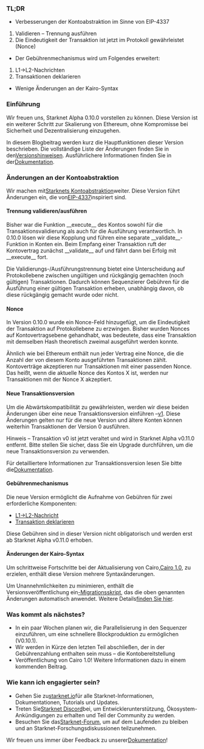 ### TL;DR

* Verbesserungen der Kontoabstraktion im Sinne von EIP-4337

1. Validieren – Trennung ausführen
2. Die Eindeutigkeit der Transaktion ist jetzt im Protokoll gewährleistet (Nonce)

* Der Gebührenmechanismus wird um Folgendes erweitert:

1. L1→L2-Nachrichten
2. Transaktionen deklarieren

* Wenige Änderungen an der Kairo-Syntax

### Einführung

Wir freuen uns, Starknet Alpha 0.10.0 vorstellen zu können. Diese Version ist ein weiterer Schritt zur Skalierung von Ethereum, ohne Kompromisse bei Sicherheit und Dezentralisierung einzugehen.

In diesem Blogbeitrag werden kurz die Hauptfunktionen dieser Version beschrieben. Die vollständige Liste der Änderungen finden Sie in den[Versionshinweisen](https://github.com/starkware-libs/cairo-lang/releases). Ausführlichere Informationen finden Sie in der[Dokumentation](https://docs.starknet.io/).

### Änderungen an der Kontoabstraktion

Wir machen mit[Starknets Kontoabstraktion](https://community.starknet.io/t/starknet-account-abstraction-model-part-1/781)weiter. Diese Version führt Änderungen ein, die von[EIP-4337](https://eips.ethereum.org/EIPS/eip-4337)inspiriert sind.

#### Trennung validieren/ausführen

Bisher war die Funktion \_\_execute\_\_ des Kontos sowohl für die Transaktionsvalidierung als auch für die Ausführung verantwortlich. In 0.10.0 lösen wir diese Kopplung und führen eine separate \_\_validate\_\_-Funktion in Konten ein. Beim Empfang einer Transaktion ruft der Kontovertrag zunächst \_\_validate\_\_ auf und fährt dann bei Erfolg mit \_\_execute\_\_ fort.

Die Validierungs-/Ausführungstrennung bietet eine Unterscheidung auf Protokollebene zwischen ungültigen und rückgängig gemachten (noch gültigen) Transaktionen. Dadurch können Sequenzierer Gebühren für die Ausführung einer gültigen Transaktion erheben, unabhängig davon, ob diese rückgängig gemacht wurde oder nicht.

#### Nonce

In Version 0.10.0 wurde ein Nonce-Feld hinzugefügt, um die Eindeutigkeit der Transaktion auf Protokollebene zu erzwingen. Bisher wurden Nonces auf Kontovertragsebene gehandhabt, was bedeutete, dass eine Transaktion mit demselben Hash theoretisch zweimal ausgeführt werden konnte.

Ähnlich wie bei Ethereum enthält nun jeder Vertrag eine Nonce, die die Anzahl der von diesem Konto ausgeführten Transaktionen zählt. Kontoverträge akzeptieren nur Transaktionen mit einer passenden Nonce. Das heißt, wenn die aktuelle Nonce des Kontos X ist, werden nur Transaktionen mit der Nonce X akzeptiert.

#### Neue Transaktionsversion

Um die Abwärtskompatibilität zu gewährleisten, werden wir diese beiden Änderungen über eine neue Transaktionsversion einführen –[v1](https://docs.starknet.io/docs/Blocks/transactions/#invoke-transaction-version-1%5C). Diese Änderungen gelten nur für die neue Version und ältere Konten können weiterhin Transaktionen der Version 0 ausführen.

Hinweis – Transaktion v0 ist jetzt veraltet und wird in Starknet Alpha v0.11.0 entfernt. Bitte stellen Sie sicher, dass Sie ein Upgrade durchführen, um die neue Transaktionsversion zu verwenden.

Für detailliertere Informationen zur Transaktionsversion lesen Sie bitte die[Dokumentation](https://docs.starknet.io/docs/Blocks/transactions/#invoke-transaction-version-1%5C).

#### Gebührenmechanismus

Die neue Version ermöglicht die Aufnahme von Gebühren für zwei erforderliche Komponenten:

* [L1→L2-Nachricht](https://docs.starknet.io/docs/L1-L2%20Communication/messaging-mechanism#l1--l2-message-fees)
* [Transaktion deklarieren](https://docs.starknet.io/docs/Blocks/transactions#declare-transaction)

Diese Gebühren sind in dieser Version nicht obligatorisch und werden erst ab Starknet Alpha v0.11.0 erhoben.

#### Änderungen der Kairo-Syntax

Um schrittweise Fortschritte bei der Aktualisierung von Cairo,[Cairo 1.0](https://www.youtube.com/watch?v=Ny4Rv6ztINU), zu erzielen, enthält diese Version mehrere Syntaxänderungen.

Um Unannehmlichkeiten zu minimieren, enthält die Versionsveröffentlichung ein[-Migrationsskript](https://www.youtube.com/watch?v=kXs59zaQrsc), das die oben genannten Änderungen automatisch anwendet. Weitere Details[finden Sie hier](https://github.com/starkware-libs/cairo-lang/releases).

### Was kommt als nächstes?

* In ein paar Wochen planen wir, die Parallelisierung in den Sequenzer einzuführen, um eine schnellere Blockproduktion zu ermöglichen (V0.10.1).
* Wir werden in Kürze den letzten Teil abschließen, der in der Gebührenzahlung enthalten sein muss – die Kontobereitstellung
* Veröffentlichung von Cairo 1.0! Weitere Informationen dazu in einem kommenden Beitrag.

### Wie kann ich engagierter sein?

* Gehen Sie zu[starknet.io](https://starknet.io/)für alle Starknet-Informationen, Dokumentationen, Tutorials und Updates.
* Treten Sie[Starknet Discord](http://starknet.io/discord)bei, um Entwicklerunterstützung, Ökosystem-Ankündigungen zu erhalten und Teil der Community zu werden.
* Besuchen Sie das[Starknet-Forum](http://community.starknet.io/), um auf dem Laufenden zu bleiben und an Starknet-Forschungsdiskussionen teilzunehmen.

Wir freuen uns immer über Feedback zu unserer[Dokumentation](https://docs.starknet.io/)!